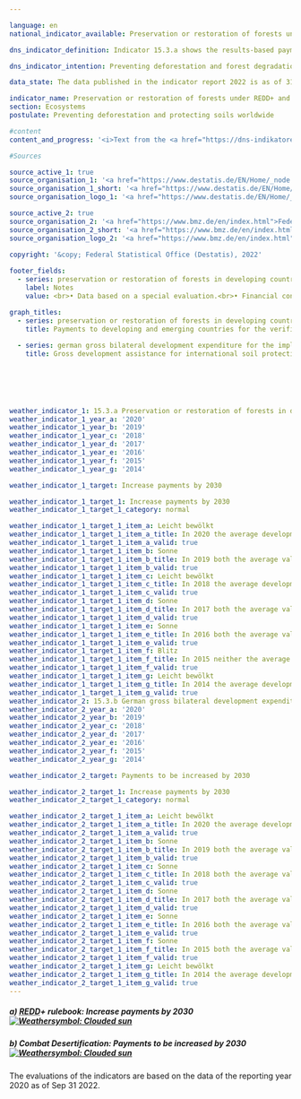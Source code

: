 ```yaml
---

language: en    
national_indicator_available: Preservation or restoration of forests under <abbr title="Reducing emissions from deforestation and forest degradation and the role of conservation, sustainable management of forests and enhancement of forest carbon stocks in developing countries">REDD</abbr>+ and investment in international soil protection    

dns_indicator_definition: Indicator 15.3.a shows the results-based payments by Germany to developing and emerging countries for the verified preservation or restoration of forests under the <abbr title="Reducing emissions from deforestation and forest degradation and the role of conservation, sustainable management of forests and enhancement of forest carbon stocks in developing countries">REDD</abbr>+ rulebook. Indicator 15.3.b covers Germany’s gross bilateral development expenditure in connection with the implementation of the <abbr title="United Nations">UN</abbr> Convention to Combat Desertification (<abbr title="UN Convention to Combat Desertification">UNCCD</abbr>) in developing and emerging countries.    

dns_indicator_intention: Preventing deforestation and forest degradation (damage), managing forests sustainably, restoring forests and creating new woodland all directly and indirectly help to maintain biodiversity, improve soil, water and air quality, reduce soil erosion, cut <abbr title="Carbon dioxide">CO₂</abbr> emissions, sequester carbon, and safeguard important prospects of development and income-generation for forest-rich countries. The aim is to keep increasing payments under the <abbr title="Reducing emissions from deforestation and forest degradation and the role of conservation, sustainable management of forests and enhancement of forest carbon stocks in developing countries">REDD</abbr>+ rulebook until 2030. Healthy soils are an essential natural resource that is extremely difficult if not impossible to renew. They play a pivotal role in food production, the mitigation of the effects of frequent and extreme weather events, the conservation of biodiversity and the provision of essential ecosystem services. The goal is therefore to continuously increase Germany’s contribution to international soil protection until 2030. At the international level, combating desertification is one of the topics of the three Rio Conventions, alongside biodiversity and climate change.    

data_state: The data published in the indicator report 2022 is as of 31.10.2022. The data shown on this platform is updated regularly, so that more current data may be available online than published in the <a href="https://dns-indikatoren.de/assets/publications/reports/en/2022.pdf">indicator report 2022</a>.    

indicator_name: Preservation or restoration of forests under REDD+ and investment in international soil protection    
section: Ecosystems    
postulate: Preventing deforestation and protecting soils worldwide    

#content     
content_and_progress: '<i>Text from the <a href="https://dns-indikatoren.de/assets/publications/reports/en/2022.pdf">Indicator Report 2022&nbsp;</a></i><br><br>Indicator 15.3.a is based on the rulebook for reducing emissions from deforestation and forest degradation, or <abbr title="Reducing emissions from deforestation and forest degradation and the role of conservation, sustainable management of forests and enhancement of forest carbon stocks in developing countries">REDD</abbr>+. <abbr title="Reducing emissions from deforestation and forest degradation and the role of conservation, sustainable management of forests and enhancement of forest carbon stocks in developing countries">REDD</abbr>+ is an international concept which financially rewards governments and local communities in developing countries for reducing deforestation and thereby demonstrably cutting emissions. Contributions are paid in line with the scale of the emissions reduction measured or the amount of additional carbon sequestered. The data sources for the indicator are the financial reports compiled by the Federal Ministry for Economic Cooperation and Development and the Federal Ministry for the Environment, Nature Conservation and Nuclear Safety. The data have been collected annually since 2008. Duplicate counting is avoided by means of the mandatory establishment of a register.<br><br>The overall trend is positive. During the 2009-2019&nbsp;reporting period, payments rose from <abbr title="Euro">EUR</abbr> 3.0&nbsp;million to <abbr title="Euro">EUR</abbr> 63.5&nbsp;million. The years 2011&nbsp;and 2015&nbsp;both saw a fall in payments. Of the funds paid out in 2019, <abbr title="Euro">EUR</abbr> 50&nbsp;million (78.7%) went to the multilateral Forest Carbon Partnership Facility (<abbr title="Forest Carbon Partnership Facility">FCPF</abbr>) and <abbr title="Euro">EUR</abbr> 13.5&nbsp;million (21.3%) to the bilateral <abbr title="Reducing emissions from deforestation and forest degradation and the role of conservation, sustainable management of forests and enhancement of forest carbon stocks in developing countries">REDD</abbr> Early Movers Programme. No payments were made to the Amazon Fund for Forest Conservation and Climate in 2018&nbsp;and 2019.<br><br>The indicator depicts part of Germany’s official development expenditure on the preservation, sustainable management and restoration of forests. Germany also supports the <abbr title="Forest Carbon Partnership Facility">FCPF</abbr> Readiness Fund and other programmes. Altogether, total spending for international forest conservation for 2019&nbsp;amounted to <abbr title="Euro">EUR</abbr> 660.4&nbsp;million.<br><br>The data source for indicator 15.3.b is the statistics on German official development assistance which are compiled by the Federal Statistical Office on behalf of the Federal Ministry for Economic Cooperation and Development. Relevant projects are any which Target to combat desertification or to mitigate the effects of droughts by preventing or reducing soil degradation, restoring degraded land or recultivating desert regions. However, the amounts paid give no indication as to the actual development of soil quality.<br><br>Gross development expenditure to combat desertification worldwide rose strongly in the reporting period starting in 2009. The indicator has developed positively with regard to the target set. Gross expenditure was most recently recorded at <abbr title="Euro">EUR</abbr> 745.6&nbsp;million for 2019, an 18-fold increase on the equivalent figure for 2009. A similar trend is discernible in the funds committed, which were most recently recorded at <abbr title="Euro">EUR</abbr> 896.2&nbsp;million.<br><br>Development spending under the <abbr title="Reducing emissions from deforestation and forest degradation and the role of conservation, sustainable management of forests and enhancement of forest carbon stocks in developing countries">REDD</abbr>+ rulebook and in the context of the <abbr title="UN Convention to Combat Desertification">UNCCD</abbr> is part of climate finance (indicator 13.1.b) and of official development assistance (indicator 17.1).'    

#Sources    

source_active_1: true
source_organisation_1: '<a href="https://www.destatis.de/EN/Home/_node.html">Federal Statistical Office</a>'
source_organisation_1_short: '<a href="https://www.destatis.de/EN/Home/_node.html">Federal Statistical Office</a>'
source_organisation_logo_1: '<a href="https://www.destatis.de/EN/Home/_node.html"><img src="https://dnsUpgradeEnvironment.github.io/dns-indicators/public/OrgImgEn/destatis.png" alt="Federal Statistical Office" title=" Click here to visit the homepage of the organizationFederal Statistical Office" style="height:60px; width:148px; border: transparent"/></a>'

source_active_2: true
source_organisation_2: '<a href="https://www.bmz.de/en/index.html">Federal Ministry for Economic Cooperation and Development</a>'
source_organisation_2_short: '<a href="https://www.bmz.de/en/index.html">Federal Ministry for Economic Cooperation and Development</a>'
source_organisation_logo_2: '<a href="https://www.bmz.de/en/index.html"><img src="https://dnsUpgradeEnvironment.github.io/dns-indicators/public/OrgImgEn/bmz.png" alt="Federal Ministry for Economic Cooperation and Development" title=" Click here to visit the homepage of the organizationFederal Ministry for Economic Cooperation and Development" style="height:60px; width:148px; border: transparent"/></a>'
    
copyright: '&copy; Federal Statistical Office (Destatis), 2022'    

footer_fields:
  - series: preservation or restoration of forests in developing countries under the redd+ rulebook
    label: Notes
    value: <br>• Data based on a special evaluation.<br>• Financial contributions before 2013&nbsp;were made in anticipation of the <abbr title="Reducing emissions from deforestation and forest degradation and the role of conservation, sustainable management of forests and enhancement of forest carbon stocks in developing countries">REDD</abbr>+ rulebook.    

graph_titles: 
  - series: preservation or restoration of forests in developing countries under the redd+ rulebook
    title: Payments to developing and emerging countries for the verified preservation and/or restoration of forests under the REDD+ rulebook
    
  - series: german gross bilateral development expenditure for the implementation of the un convention to combat desertification
    title: Gross development assistance for international soil protection
        

    

            

weather_indicator_1: 15.3.a Preservation or restoration of forests in developing countries under the <abbr title="Reducing emissions from deforestation and forest degradation and the role of conservation, sustainable management of forests and enhancement of forest carbon stocks in developing countries">REDD</abbr>+ rulebook
weather_indicator_1_year_a: '2020'
weather_indicator_1_year_b: '2019'
weather_indicator_1_year_c: '2018'
weather_indicator_1_year_d: '2017'
weather_indicator_1_year_e: '2016'
weather_indicator_1_year_f: '2015'
weather_indicator_1_year_g: '2014'

weather_indicator_1_target: Increase payments by 2030

weather_indicator_1_target_1: Increase payments by 2030
weather_indicator_1_target_1_category: normal

weather_indicator_1_target_1_item_a: Leicht bewölkt
weather_indicator_1_target_1_item_a_title: In 2020 the average development aimed in the right direction, but in the previous year there had been a development in the wrong direction or no change at all.
weather_indicator_1_target_1_item_a_valid: true
weather_indicator_1_target_1_item_b: Sonne
weather_indicator_1_target_1_item_b_title: In 2019 both the average value and the previous annual change pointed in the right direction.
weather_indicator_1_target_1_item_b_valid: true
weather_indicator_1_target_1_item_c: Leicht bewölkt
weather_indicator_1_target_1_item_c_title: In 2018 the average development aimed in the right direction, but in the previous year there had been a development in the wrong direction or no change at all.
weather_indicator_1_target_1_item_c_valid: true
weather_indicator_1_target_1_item_d: Sonne
weather_indicator_1_target_1_item_d_title: In 2017 both the average value and the previous annual change pointed in the right direction.
weather_indicator_1_target_1_item_d_valid: true
weather_indicator_1_target_1_item_e: Sonne
weather_indicator_1_target_1_item_e_title: In 2016 both the average value and the previous annual change pointed in the right direction.
weather_indicator_1_target_1_item_e_valid: true
weather_indicator_1_target_1_item_f: Blitz
weather_indicator_1_target_1_item_f_title: In 2015 neither the average value nor the last change pointed in the right direction.
weather_indicator_1_target_1_item_f_valid: true
weather_indicator_1_target_1_item_g: Leicht bewölkt
weather_indicator_1_target_1_item_g_title: In 2014 the average development aimed in the right direction, but in the previous year there had been a development in the wrong direction or no change at all.
weather_indicator_1_target_1_item_g_valid: true
weather_indicator_2: 15.3.b German gross bilateral development expenditure for the implementation of the <abbr title="United Nations">UN</abbr> Convention to Combat Desertification
weather_indicator_2_year_a: '2020'
weather_indicator_2_year_b: '2019'
weather_indicator_2_year_c: '2018'
weather_indicator_2_year_d: '2017'
weather_indicator_2_year_e: '2016'
weather_indicator_2_year_f: '2015'
weather_indicator_2_year_g: '2014'

weather_indicator_2_target: Payments to be increased by 2030

weather_indicator_2_target_1: Increase payments by 2030
weather_indicator_2_target_1_category: normal

weather_indicator_2_target_1_item_a: Leicht bewölkt
weather_indicator_2_target_1_item_a_title: In 2020 the average development aimed in the right direction, but in the previous year there had been a development in the wrong direction or no change at all.
weather_indicator_2_target_1_item_a_valid: true
weather_indicator_2_target_1_item_b: Sonne
weather_indicator_2_target_1_item_b_title: In 2019 both the average value and the previous annual change pointed in the right direction.
weather_indicator_2_target_1_item_b_valid: true
weather_indicator_2_target_1_item_c: Sonne
weather_indicator_2_target_1_item_c_title: In 2018 both the average value and the previous annual change pointed in the right direction.
weather_indicator_2_target_1_item_c_valid: true
weather_indicator_2_target_1_item_d: Sonne
weather_indicator_2_target_1_item_d_title: In 2017 both the average value and the previous annual change pointed in the right direction.
weather_indicator_2_target_1_item_d_valid: true
weather_indicator_2_target_1_item_e: Sonne
weather_indicator_2_target_1_item_e_title: In 2016 both the average value and the previous annual change pointed in the right direction.
weather_indicator_2_target_1_item_e_valid: true
weather_indicator_2_target_1_item_f: Sonne
weather_indicator_2_target_1_item_f_title: In 2015 both the average value and the previous annual change pointed in the right direction.
weather_indicator_2_target_1_item_f_valid: true
weather_indicator_2_target_1_item_g: Leicht bewölkt
weather_indicator_2_target_1_item_g_title: In 2014 the average development aimed in the right direction, but in the previous year there had been a development in the wrong direction or no change at all.
weather_indicator_2_target_1_item_g_valid: true    
---
```



<div>
  <div class="my-header">
    <h5>a) <abbr title="Reducing emissions from deforestation and forest degradation and the role of conservation, sustainable management of forests and enhancement of forest carbon stocks in developing countries">REDD</abbr>+ rulebook: Increase payments by 2030
      <a href="https://dnsUpgradeEnvironment.github.io/dns-indicators/en/status"><img src="https://g205sdgs.github.io/sdg-indicators/public/Wettersymbole/Leicht bewölkt.png" title="In 2020 (Data as of Sep. 31. 2022) the average development aimed in the right direction, but in the previous year there had been a development in the wrong direction or no change at all." alt="Weathersymbol: Clouded sun"/>
      </a>
    </h5>
  </div>
</div>
<div>
  <div class="my-header">
    <h5>b) Combat Desertification: Payments to be increased by 2030
      <a href="https://dnsUpgradeEnvironment.github.io/dns-indicators/en/status"><img src="https://g205sdgs.github.io/sdg-indicators/public/Wettersymbole/Leicht bewölkt.png" title="In 2020 (Data as of Sep. 31. 2022) the average development aimed in the right direction, but in the previous year there had been a development in the wrong direction or no change at all." alt="Weathersymbol: Clouded sun"/>
      </a>
    </h5>
  </div>
</div>
<div class="my-header-note">The evaluations of the indicators are based on the data of the reporting year 2020 as of Sep 31 2022.
</div>